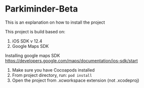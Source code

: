 # Parkiminder-Beta

This is an explanation on how to install the project

This project is build based on:
1. iOS SDK v 12.4
2. Google Maps SDK

Installing google maps SDK https://developers.google.com/maps/documentation/ios-sdk/start
1. Make sure you have Cocoapods installed
2. From project directory, run:
    `pod install`
3. Open the project from .xcworkspace extension (not .xcodeproj)

